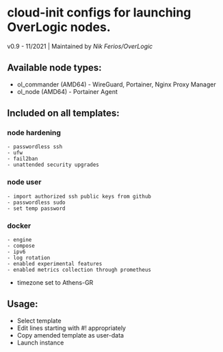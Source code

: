 # cloud-init configs for launching OverLogic nodes.
v0.9 - 11/2021 | Maintained by *Nik Ferios/OverLogic*

## Available node types:
- ol_commander (AMD64) - WireGuard, Portainer, Nginx Proxy Manager
- ol_node (AMD64) - Portainer Agent

## Included on all templates:
### node hardening
    - passwordless ssh
    - ufw
    - fail2ban
    - unattended security upgrades
### node user
    - import authorized ssh public keys from github
    - passwordless sudo
    - set temp password
### docker
    - engine
    - compose
    - ipv6
    - log rotation
    - enabled experimental features
    - enabled metrics collection through prometheus
- timezone set to Athens-GR

## Usage:
- Select template
- Edit lines starting with #! appropriately
- Copy amended template as user-data
- Launch instance
